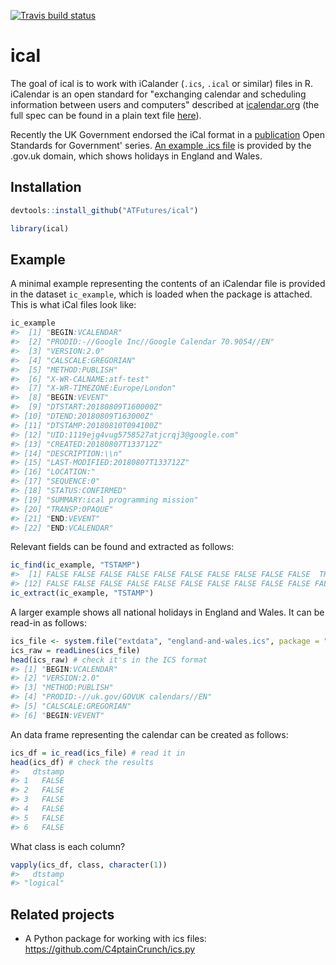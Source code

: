 
[![Travis build status](https://travis-ci.org/ATFutures/ical.svg?branch=master)](https://travis-ci.org/ATFutures/ical)

<!-- README.md is generated from README.Rmd. Please edit that file -->
ical
====

The goal of ical is to work with iCalander (`.ics`, `.ical` or similar) files in R. iCalendar is an open standard for "exchanging calendar and scheduling information between users and computers" described at [icalendar.org](https://icalendar.org/) (the full spec can be found in a plain text file [here](https://tools.ietf.org/rfc/rfc5545.txt)).

Recently the UK Government endorsed the iCal format in a [publication](https://www.gov.uk/government/publications/open-standards-for-government/exchange-of-calendar-events) Open Standards for Government' series. [An example .ics file](https://www.gov.uk/bank-holidays/england-and-wales.ics) is provided by the .gov.uk domain, which shows holidays in England and Wales.

Installation
------------

``` r
devtools::install_github("ATFutures/ical")
```

``` r
library(ical)
```

<!-- You can install the released version of ical from [CRAN](https://CRAN.R-project.org) with: -->
<!-- ``` r -->
<!-- install.packages("ical") -->
<!-- ``` -->
Example
-------

A minimal example representing the contents of an iCalendar file is provided in the dataset `ic_example`, which is loaded when the package is attached. This is what iCal files look like:

``` r
ic_example
#>  [1] "BEGIN:VCALENDAR"                                  
#>  [2] "PRODID:-//Google Inc//Google Calendar 70.9054//EN"
#>  [3] "VERSION:2.0"                                      
#>  [4] "CALSCALE:GREGORIAN"                               
#>  [5] "METHOD:PUBLISH"                                   
#>  [6] "X-WR-CALNAME:atf-test"                            
#>  [7] "X-WR-TIMEZONE:Europe/London"                      
#>  [8] "BEGIN:VEVENT"                                     
#>  [9] "DTSTART:20180809T160000Z"                         
#> [10] "DTEND:20180809T163000Z"                           
#> [11] "DTSTAMP:20180810T094100Z"                         
#> [12] "UID:1119ejg4vug5758527atjcrqj3@google.com"        
#> [13] "CREATED:20180807T133712Z"                         
#> [14] "DESCRIPTION:\\n"                                  
#> [15] "LAST-MODIFIED:20180807T133712Z"                   
#> [16] "LOCATION:"                                        
#> [17] "SEQUENCE:0"                                       
#> [18] "STATUS:CONFIRMED"                                 
#> [19] "SUMMARY:ical programming mission"                 
#> [20] "TRANSP:OPAQUE"                                    
#> [21] "END:VEVENT"                                       
#> [22] "END:VCALENDAR"
```

Relevant fields can be found and extracted as follows:

``` r
ic_find(ic_example, "TSTAMP")
#>  [1] FALSE FALSE FALSE FALSE FALSE FALSE FALSE FALSE FALSE FALSE  TRUE
#> [12] FALSE FALSE FALSE FALSE FALSE FALSE FALSE FALSE FALSE FALSE FALSE
ic_extract(ic_example, "TSTAMP")
```

A larger example shows all national holidays in England and Wales. It can be read-in as follows:

``` r
ics_file <- system.file("extdata", "england-and-wales.ics", package = "ical")
ics_raw = readLines(ics_file) 
head(ics_raw) # check it's in the ICS format
#> [1] "BEGIN:VCALENDAR"                     
#> [2] "VERSION:2.0"                         
#> [3] "METHOD:PUBLISH"                      
#> [4] "PRODID:-//uk.gov/GOVUK calendars//EN"
#> [5] "CALSCALE:GREGORIAN"                  
#> [6] "BEGIN:VEVENT"
```

An data frame representing the calendar can be created as follows:

``` r
ics_df = ic_read(ics_file) # read it in
head(ics_df) # check the results
#>   dtstamp
#> 1   FALSE
#> 2   FALSE
#> 3   FALSE
#> 4   FALSE
#> 5   FALSE
#> 6   FALSE
```

What class is each column?

``` r
vapply(ics_df, class, character(1))
#>   dtstamp 
#> "logical"
```

Related projects
----------------

-   A Python package for working with ics files: <https://github.com/C4ptainCrunch/ics.py>
